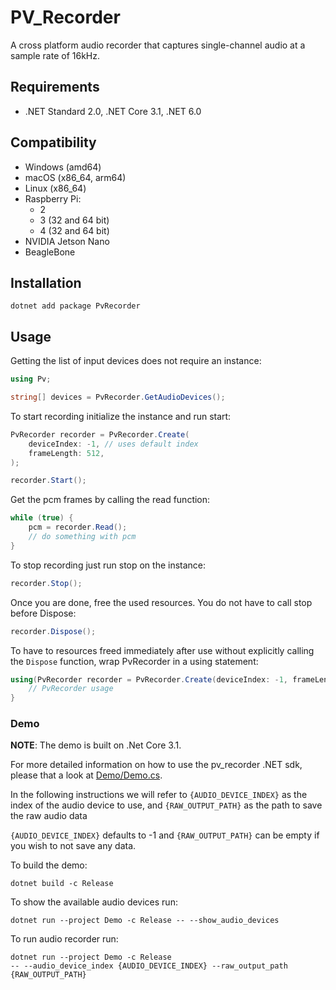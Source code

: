 # PV_Recorder

A cross platform audio recorder that captures single-channel audio at a sample rate of 16kHz.

## Requirements

- .NET Standard 2.0, .NET Core 3.1, .NET 6.0

## Compatibility

- Windows (amd64)
- macOS (x86_64, arm64)
- Linux (x86_64)
- Raspberry Pi:
    - 2
    - 3 (32 and 64 bit)
    - 4 (32 and 64 bit)
- NVIDIA Jetson Nano
- BeagleBone

## Installation

```console
dotnet add package PvRecorder
```

## Usage

Getting the list of input devices does not require an instance:

```csharp
using Pv;

string[] devices = PvRecorder.GetAudioDevices();
```

To start recording initialize the instance and run start:

```csharp
PvRecorder recorder = PvRecorder.Create(
    deviceIndex: -1, // uses default index
    frameLength: 512,
);

recorder.Start();
```

Get the pcm frames by calling the read function:

```csharp
while (true) {
    pcm = recorder.Read();
    // do something with pcm
}
```

To stop recording just run stop on the instance:

```csharp
recorder.Stop();
```

Once you are done, free the used resources. You do not have to call stop before Dispose:

```csharp
recorder.Dispose();
```

To have to resources freed immediately after use without explicitly calling the `Dispose` function, wrap PvRecorder in a using statement:

```csharp
using(PvRecorder recorder = PvRecorder.Create(deviceIndex: -1, frameLength: 512)) {
    // PvRecorder usage
}
```

### Demo

**NOTE**: The demo is built on .Net Core 3.1.

For more detailed information on how to use the pv_recorder .NET sdk, please that a look at [Demo/Demo.cs](Demo/Demo.cs).

In the following instructions we will refer to  `{AUDIO_DEVICE_INDEX}` as the index of the audio device to use, and `{RAW_OUTPUT_PATH}` as the path to save the raw audio data

`{AUDIO_DEVICE_INDEX}` defaults to -1 and `{RAW_OUTPUT_PATH}` can be empty if you wish to not save any data.

To build the demo:

```console
dotnet build -c Release
```

To show the available audio devices run:

```console
dotnet run --project Demo -c Release -- --show_audio_devices
```

To run audio recorder run:

```console
dotnet run --project Demo -c Release
-- --audio_device_index {AUDIO_DEVICE_INDEX} --raw_output_path {RAW_OUTPUT_PATH}
```
